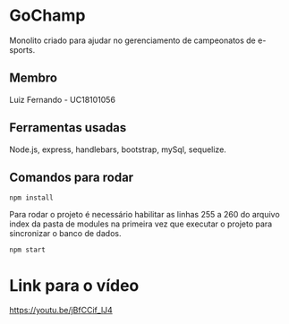 # GoChamp

Monolito criado para ajudar no gerenciamento de campeonatos de e-sports.

## Membro 

Luiz Fernando - UC18101056

## Ferramentas usadas

Node.js, express, handlebars, bootstrap, mySql, sequelize.

## Comandos para rodar

    npm install

Para rodar o projeto é necessário habilitar as linhas 255 a 260 do arquivo index da pasta de modules na primeira vez que executar o projeto para sincronizar o banco de dados.
 
    npm start

# Link para o vídeo

https://youtu.be/jBfCCif_lJ4